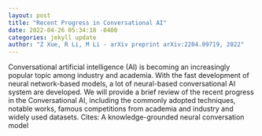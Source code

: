 ```yaml
--- 
layout: post 
title: "Recent Progress in Conversational AI" 
date: 2022-04-26 05:34:18 -0400 
categories: jekyll update 
author: "Z Xue, R Li, M Li - arXiv preprint arXiv:2204.09719, 2022" 
--- 
```

Conversational artificial intelligence (AI) is becoming an increasingly popular topic among industry and academia. With the fast development of neural network-based models, a lot of neural-based conversational AI system are developed. We will provide a brief review of the recent progress in the Conversational AI, including the commonly adopted techniques, notable works, famous competitions from academia and industry and widely used datasets. Cites: A knowledge-grounded neural conversation model